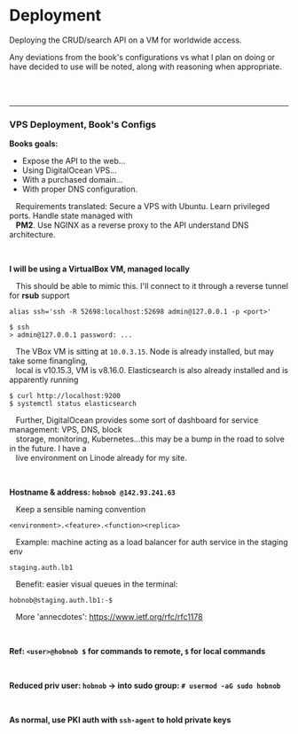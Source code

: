 # Deployment

Deploying the CRUD/search API on a VM for worldwide access.

Any deviations from the book's configurations vs what I plan on doing or have
decided to use will be noted, along with reasoning when appropriate.

<br><br>



--------------------------------------------------------------------------------
### VPS Deployment, Book's Configs

__Books goals:__

- Expose the API to the web...
- Using DigitalOcean VPS...
- With a purchased domain...
- With proper DNS configuration.

&nbsp;&nbsp; Requirements translated: Secure a VPS with Ubuntu. Learn privileged ports. Handle state managed with<br>
&nbsp;&nbsp;  __PM2__. Use NGINX as a reverse proxy to the API understand DNS architecture.

<br>


__I will be using a VirtualBox VM, managed locally__

&nbsp;&nbsp; This should be able to mimic this. I'll connect to it through a reverse tunnel for __rsub__ support

  ```
  alias ssh='ssh -R 52698:localhost:52698 admin@127.0.0.1 -p <port>'

  $ ssh
  > admin@127.0.0.1 password: ...
  ```

&nbsp;&nbsp; The VBox VM is sitting at `10.0.3.15`. Node is already installed, but may take some finangling, <br>
&nbsp;&nbsp; local is v10.15.3, VM is v8.16.0. Elasticsearch is also already installed and is apparently running

  ```
  $ curl http://localhost:9200
  $ systemctl status elasticsearch
  ```

&nbsp;&nbsp; Further, DigitalOcean provides some sort of dashboard for service management: VPS, DNS, block <br>
&nbsp;&nbsp; storage, monitoring, Kubernetes...this may be a bump in the road to solve in the future. I have a  <br>
&nbsp;&nbsp; live environment on Linode already for my site.

<br>


__Hostname & address: `hobnob @142.93.241.63`__

&nbsp;&nbsp; Keep a sensible naming convention

  ```
  <environment>.<feature>.<function><replica>
  ```

&nbsp;&nbsp; Example: machine acting as a load balancer for auth service in the staging env

  ```
  staging.auth.lb1
  ```

&nbsp;&nbsp; Benefit: easier visual queues in the terminal:

  ```
  hobnob@staging.auth.lb1:-$
  ```

&nbsp;&nbsp; More 'annecdotes': https://www.ietf.org/rfc/rfc1178

<br>


__Ref: `<user>@hobnob $` for commands to remote, `$` for local commands__

<br>


__Reduced priv user: `hobnob` -> into sudo group: `# usermod -aG sudo hobnob`__

<br>


__As normal, use PKI auth with `ssh-agent` to hold private keys__
